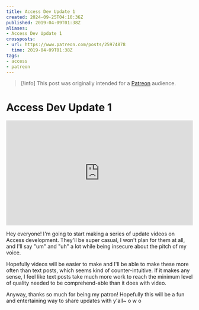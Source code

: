 ```yaml
---
title: Access Dev Update 1
created: 2024-09-25T04:10:36Z
published: 2019-04-09T01:38Z
aliases:
- Access Dev Update 1
crossposts:
- url: https://www.patreon.com/posts/25974878
  time: 2019-04-09T01:38Z
tags:
- access
- patreon
---
```


> [!info]
> This post was originally intended for a [Patreon](../tags/patreon.md) audience.

# Access Dev Update 1

<div style="padding:56.25% 0 0 0;position:relative;"><iframe src="https://player.vimeo.com/video/573303924?badge=0&amp;autopause=0&amp;player_id=0&amp;app_id=58479" frameborder="0" allow="autoplay; fullscreen; picture-in-picture; clipboard-write" style="position:absolute;top:0;left:0;width:100%;height:100%;" title="Access Dev Update 1"></iframe></div><script src="https://player.vimeo.com/api/player.js"></script>

Hey everyone! I'm going to start making a series of update videos on Access development. They'll be super casual, I won't plan for them at all, and I'll say "um" and "uh" a lot while being insecure about the pitch of my voice.

Hopefully videos will be easier to make and I'll be able to make these more often than text posts, which seems kind of counter-intuitive. If it makes any sense, I feel like text posts take much more work to reach the minimum level of quality needed to be comprehend-able than it does with video.

Anyway, thanks so much for being my patron! Hopefully this will be a fun and entertaining way to share updates with y'all~ o w o
